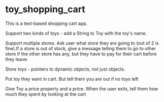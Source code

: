 # toy_shopping_cart

This is a text-based shopping cart app.

Support two kinds of toys - add a String to Toy with the toy's name.

Support multiple stores. Ask user what store they are going to (out of 2 is fine).If a store is out of stock, give a message telling them to go to other store if the other store has any, but they have to pay for their cart before they leave.

Store toys - pointers to dynamic objects, not just objects.
 
Put toy they want in cart. But tell them you are out if no toys left

Give Toy a price property and a price. When the user exits, tell them how much they spent by looking at the cart
 
